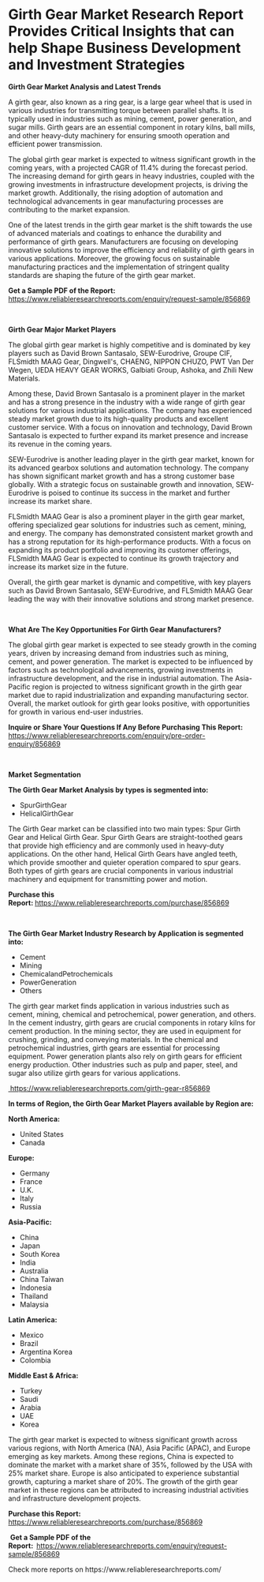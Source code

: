 <p><h1>Girth Gear Market Research Report Provides Critical Insights that can help Shape Business Development and Investment Strategies</h1></p><p><strong>Girth Gear Market Analysis and Latest Trends</strong></p>
<p><p>A girth gear, also known as a ring gear, is a large gear wheel that is used in various industries for transmitting torque between parallel shafts. It is typically used in industries such as mining, cement, power generation, and sugar mills. Girth gears are an essential component in rotary kilns, ball mills, and other heavy-duty machinery for ensuring smooth operation and efficient power transmission.</p><p>The global girth gear market is expected to witness significant growth in the coming years, with a projected CAGR of 11.4% during the forecast period. The increasing demand for girth gears in heavy industries, coupled with the growing investments in infrastructure development projects, is driving the market growth. Additionally, the rising adoption of automation and technological advancements in gear manufacturing processes are contributing to the market expansion.</p><p>One of the latest trends in the girth gear market is the shift towards the use of advanced materials and coatings to enhance the durability and performance of girth gears. Manufacturers are focusing on developing innovative solutions to improve the efficiency and reliability of girth gears in various applications. Moreover, the growing focus on sustainable manufacturing practices and the implementation of stringent quality standards are shaping the future of the girth gear market.</p></p>
<p><strong>Get a Sample PDF of the Report:&nbsp;</strong> <a href="https://www.reliableresearchreports.com/enquiry/request-sample/856869">https://www.reliableresearchreports.com/enquiry/request-sample/856869</a></p>
<p>&nbsp;</p>
<p><strong>Girth Gear Major Market Players</strong></p>
<p><p>The global girth gear market is highly competitive and is dominated by key players such as David Brown Santasalo, SEW-Eurodrive, Groupe CIF, FLSmidth MAAG Gear, Dingwell's, CHAENG, NIPPON CHUZO, PWT Van Der Wegen, UEDA HEAVY GEAR WORKS, Galbiati Group, Ashoka, and Zhili New Materials.</p><p>Among these, David Brown Santasalo is a prominent player in the market and has a strong presence in the industry with a wide range of girth gear solutions for various industrial applications. The company has experienced steady market growth due to its high-quality products and excellent customer service. With a focus on innovation and technology, David Brown Santasalo is expected to further expand its market presence and increase its revenue in the coming years.</p><p>SEW-Eurodrive is another leading player in the girth gear market, known for its advanced gearbox solutions and automation technology. The company has shown significant market growth and has a strong customer base globally. With a strategic focus on sustainable growth and innovation, SEW-Eurodrive is poised to continue its success in the market and further increase its market share.</p><p>FLSmidth MAAG Gear is also a prominent player in the girth gear market, offering specialized gear solutions for industries such as cement, mining, and energy. The company has demonstrated consistent market growth and has a strong reputation for its high-performance products. With a focus on expanding its product portfolio and improving its customer offerings, FLSmidth MAAG Gear is expected to continue its growth trajectory and increase its market size in the future.</p><p>Overall, the girth gear market is dynamic and competitive, with key players such as David Brown Santasalo, SEW-Eurodrive, and FLSmidth MAAG Gear leading the way with their innovative solutions and strong market presence.</p></p>
<p>&nbsp;</p>
<p><strong>What Are The Key Opportunities For Girth Gear Manufacturers?</strong></p>
<p><p>The global girth gear market is expected to see steady growth in the coming years, driven by increasing demand from industries such as mining, cement, and power generation. The market is expected to be influenced by factors such as technological advancements, growing investments in infrastructure development, and the rise in industrial automation. The Asia-Pacific region is projected to witness significant growth in the girth gear market due to rapid industrialization and expanding manufacturing sector. Overall, the market outlook for girth gear looks positive, with opportunities for growth in various end-user industries.</p></p>
<p><strong>Inquire or Share Your Questions If Any Before Purchasing This Report:</strong> <a href="https://www.reliableresearchreports.com/enquiry/pre-order-enquiry/856869">https://www.reliableresearchreports.com/enquiry/pre-order-enquiry/856869</a></p>
<p>&nbsp;</p>
<p><strong>Market Segmentation</strong></p>
<p><strong>The Girth Gear Market Analysis by types is segmented into:</strong></p>
<p><ul><li>SpurGirthGear</li><li>HelicalGirthGear</li></ul></p>
<p><p>The Girth Gear market can be classified into two main types: Spur Girth Gear and Helical Girth Gear. Spur Girth Gears are straight-toothed gears that provide high efficiency and are commonly used in heavy-duty applications. On the other hand, Helical Girth Gears have angled teeth, which provide smoother and quieter operation compared to spur gears. Both types of girth gears are crucial components in various industrial machinery and equipment for transmitting power and motion.</p></p>
<p><strong>Purchase this Report:&nbsp;</strong><a href="https://www.reliableresearchreports.com/purchase/856869">https://www.reliableresearchreports.com/purchase/856869</a></p>
<p>&nbsp;</p>
<p><strong>The Girth Gear Market Industry Research by Application is segmented into:</strong></p>
<p><ul><li>Cement</li><li>Mining</li><li>ChemicalandPetrochemicals</li><li>PowerGeneration</li><li>Others</li></ul></p>
<p><p>The girth gear market finds application in various industries such as cement, mining, chemical and petrochemical, power generation, and others. In the cement industry, girth gears are crucial components in rotary kilns for cement production. In the mining sector, they are used in equipment for crushing, grinding, and conveying materials. In the chemical and petrochemical industries, girth gears are essential for processing equipment. Power generation plants also rely on girth gears for efficient energy production. Other industries such as pulp and paper, steel, and sugar also utilize girth gears for various applications.</p></p>
<p><a href="https://www.reliableresearchreports.com/girth-gear-r856869">&nbsp;https://www.reliableresearchreports.com/girth-gear-r856869</a></p>
<p><strong>In terms of Region, the Girth Gear Market Players available by Region are:</strong></p>
<p>
    <p> <strong> North America: </strong>
        <ul>
            <li>United States</li>
            <li>Canada</li>
        </ul>
        </p> 
    <p> <strong> Europe: </strong>
        <ul>
            <li>Germany</li>
            <li>France</li>
            <li>U.K.</li>
            <li>Italy</li>
            <li>Russia</li>
        </ul>
        </p> 
    <p> <strong> Asia-Pacific: </strong>
        <ul>
            <li>China</li>
            <li>Japan</li>
            <li>South Korea</li>
            <li>India</li>
            <li>Australia</li>
            <li>China Taiwan</li>
            <li>Indonesia</li>
            <li>Thailand</li>
            <li>Malaysia</li>
        </ul>
        </p> 
    <p> <strong> Latin America: </strong>
        <ul>
            <li>Mexico</li>
            <li>Brazil</li>
            <li>Argentina Korea</li>
            <li>Colombia</li>
        </ul>
        </p> 
    <p> <strong> Middle East & Africa: </strong>
        <ul>
            <li>Turkey</li>
            <li>Saudi</li>
            <li>Arabia</li>
            <li>UAE</li>
            <li>Korea</li>
        </ul>
    </p>
    </p>
<p><p>The girth gear market is expected to witness significant growth across various regions, with North America (NA), Asia Pacific (APAC), and Europe emerging as key markets. Among these regions, China is expected to dominate the market with a market share of 35%, followed by the USA with 25% market share. Europe is also anticipated to experience substantial growth, capturing a market share of 20%. The growth of the girth gear market in these regions can be attributed to increasing industrial activities and infrastructure development projects.</p></p>
<p><strong>Purchase this Report: </strong><a href="https://www.reliableresearchreports.com/purchase/856869">https://www.reliableresearchreports.com/purchase/856869</a></p>
<p>&nbsp;<strong>Get a Sample PDF of the Report:&nbsp;&nbsp;</strong><a href="https://www.reliableresearchreports.com/enquiry/request-sample/856869">https://www.reliableresearchreports.com/enquiry/request-sample/856869</a></p>
<p><strong></strong></p>
<p>Check more reports on https://www.reliableresearchreports.com/</p>
